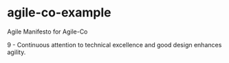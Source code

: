 # agile-co-example
Agile Manifesto for Agile-Co

9 - Continuous attention to technical excellence and good design enhances agility.
